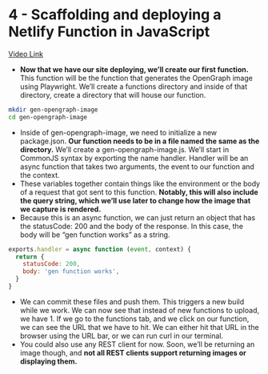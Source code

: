 # 4 - Scaffolding and deploying a Netlify Function in JavaScript

[Video Link](https://egghead.io/lessons/netlify-scaffolding-and-deploying-a-netlify-function-in-javascript)

- **Now that we have our site deploying, we&rsquo;ll create our first function.** This function will be the function that generates the OpenGraph image using Playwright. We&rsquo;ll create a functions directory and inside of that directory, create a directory that will house our function.

``` bash
mkdir gen-opengraph-image
cd gen-opengraph-image
```

- Inside of gen-opengraph-image, we need to initialize a new package.json. **Our function needs to be in a file named the same as the directory.** We&rsquo;ll create a gen-opengraph-image.js. We&rsquo;ll start in CommonJS syntax by exporting the name handler. Handler will be an async function that takes two arguments, the event to our function and the context.
- These variables together contain things like the environment or the body of a request that got sent to this function. **Notably, this will also include the query string, which we&rsquo;ll use later to change how the image that we capture is rendered.**
- Because this is an async function, we can just return an object that has the statusCode: 200 and the body of the response. In this case, the body will be &ldquo;gen function works&rdquo; as a string.

``` js
exports.handler = async function (event, context) {
  return {
    statusCode: 200,
    body: 'gen function works',
  }
}
```

- We can commit these files and push them. This triggers a new build while we work. We can now see that instead of new functions to upload, we have 1. If we go to the functions tab, and we click on our function, we can see the URL that we have to hit. We can either hit that URL in the browser using the URL bar, or we can run curl in our terminal.
- You could also use any REST client for now. Soon, we&rsquo;ll be returning an image though, and **not all REST clients support returning images or displaying them.**
